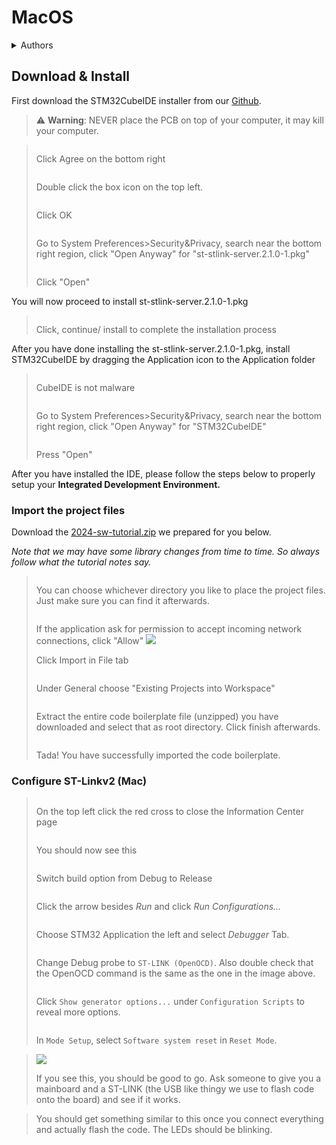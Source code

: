 # MacOS

<details>

<summary>Authors</summary>

Leo Wong, Wesley Leung

</details>

## Download & Install

First download the STM32CubeIDE installer from our [Github](https://github.com/UST-Robotics-Team/Software-Tutorial-2025-Notes/releases/tag/Installer).

> :warning: **Warning**: NEVER place the PCB on top of your computer, it may kill your computer.

> <img src="https://i.imgur.com/7IjBmYe.png" alt="" data-size="original">
>
> Click Agree on the bottom right
>
> <img src="https://i.imgur.com/eTFKAw1.png" alt="" data-size="original">
>
> Double click the box icon on the top left.
>
> <img src="https://i.imgur.com/2a6pI0n.png" alt="" data-size="original">
>
> Click OK
>
> <img src="https://i.imgur.com/cW9vxLR.png" alt="" data-size="original">
>
> Go to System Preferences>Security\&Privacy, search near the bottom right region, click "Open Anyway" for "st-stlink-server.2.1.0-1.pkg"
>
> <img src="https://i.imgur.com/JZg4w0E.png" alt="" data-size="original">
>
> Click "Open"

You will now proceed to install st-stlink-server.2.1.0-1.pkg

> <img src="https://i.imgur.com/eJkFhn6.png" alt="" data-size="original">
>
> Click, continue/ install to complete the installation process

After you have done installing the st-stlink-server.2.1.0-1.pkg, install STM32CubeIDE by dragging the Application icon to the Application folder

> <img src="https://i.imgur.com/Za7b8Bk.png" alt="" data-size="original"><img src="https://i.imgur.com/f4IjzMD.png" alt="" data-size="original">
>
> CubeIDE is not malware
>
> <img src="https://i.imgur.com/CXkEcpq.png" alt="" data-size="original">
>
> Go to System Preferences>Security\&Privacy, search near the bottom right region, click "Open Anyway" for "STM32CubelDE"
>
> <img src="https://i.imgur.com/Lb9cFD5.png" alt="" data-size="original">
>
> Press "Open"

After you have installed the IDE, please follow the steps below to properly setup your **Integrated Development Environment.**

### Import the project files

Download the [2024-sw-tutorial.zip](../../images/2024-sw-tutorial.zip) we prepared for you below.

_Note that we may have some library changes from time to time. So always follow what the tutorial notes say._

> <img src="https://i.imgur.com/238rqEI.png" alt="" data-size="original">
>
> You can choose whichever directory you like to place the project files. Just make sure you can find it afterwards.
>
> <img src="https://i.imgur.com/JMpsbJJ.png" alt="" data-size="original">
>
> If the application ask for permission to accept incoming network connections, click "Allow" ![](https://i.imgur.com/C2rmwU9.jpg)
>
> Click Import in File tab
>
> <img src="https://i.imgur.com/2znwChr.png" alt="" data-size="original">
>
> Under General choose "Existing Projects into Workspace"
>
> <img src="https://i.imgur.com/Vrg630D.png" alt="" data-size="original"><img src="https://i.imgur.com/EwspMdM.png" alt="" data-size="original">
>
> Extract the entire code boilerplate file (unzipped) you have downloaded and select that as root directory. Click finish afterwards.
>
> <img src="https://i.imgur.com/XUTurja.jpg" alt="" data-size="original">
>
> Tada! You have successfully imported the code boilerplate.

### Configure ST-Linkv2 (Mac)

> <img src="https://i.imgur.com/Ss2oFzC.jpg" alt="" data-size="original">
>
> On the top left click the red cross to close the Information Center page
>
> <img src="https://i.imgur.com/FxREOI3.png" alt="" data-size="original">
>
> You should now see this
>
> <img src="https://i.imgur.com/BEYLbee.png" alt="" data-size="original">
>
> Switch build option from Debug to Release
>
> <img src="https://i.imgur.com/wCJXaKf.png" alt="" data-size="original">
>
> Click the arrow besides _Run_ and click _Run Configurations..._
>
> <img src="https://i.imgur.com/QgjX5CL.png" alt="" data-size="original">
>
> Choose STM32 Application the left and select _Debugger_ Tab.
>
> <img src="https://i.imgur.com/Xk8Z7zA.png" alt="" data-size="original">
>
> Change Debug probe to `ST-LINK (OpenOCD)`. Also double check that the OpenOCD command is the same as the one in the image above.
>
> <img src="https://i.imgur.com/kZNp90b.png" alt="" data-size="original">
>
> Click `Show generator options...` under `Configuration Scripts` to reveal more options.
>
> <img src="https://i.imgur.com/jIGDNqo.png" alt="" data-size="original">
>
> In `Mode Setup`, select `Software system reset` in `Reset Mode`.

> ![](https://i.imgur.com/Wa5m30S.png)
>
> If you see this, you should be good to go. Ask someone to give you a mainboard and a ST-LINK (the USB like thingy we use to flash code onto the board) and see if it works.

> <img src="https://i.imgur.com/S6SgtOg.png" alt="" data-size="original">\
> You should get something similar to this once you connect everything and actually flash the code. The LEDs should be blinking.
